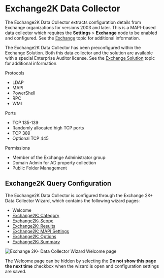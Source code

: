 # Exchange2K Data Collector

The Exchange2K Data Collector extracts configuration details from Exchange organizations for
versions 2003 and later. This is a MAPI-based data collector which requires the **Settings** >
**Exchange** node to be enabled and configured. See the
[Exchange](/docs/accessanalyzer/11.6/admin/settings/exchange.md)
topic for additional information.

The Exchange2K Data Collector has been preconfigured within the Exchange Solution. Both this data
collector and the solution are available with a special Enterprise Auditor license. See the
[Exchange Solution](/docs/accessanalyzer/11.6/solutions/exchange/overview.md)
topic for additional information.

Protocols

- LDAP
- MAPI
- PowerShell
- RPC
- WMI

Ports

- TCP 135-139
- Randomly allocated high TCP ports
- TCP 389
- Optional TCP 445

Permissions

- Member of the Exchange Administrator group
- Domain Admin for AD property collection
- Public Folder Management

## Exchange2K Query Configuration

The Exchange2K Data Collector is configured through the Exchange 2K+ Data Collector Wizard, which
contains the following wizard pages:

- Welcome
- [Exchange2K: Category](/docs/accessanalyzer/11.6/admin/datacollector/exchange2k/category.md)
- [Exchange2K: Scope](/docs/accessanalyzer/11.6/admin/datacollector/exchange2k/scope.md)
- [Exchange2K: Results](/docs/accessanalyzer/11.6/admin/datacollector/exchange2k/results.md)
- [Exchange2K: MAPI Settings](/docs/accessanalyzer/11.6/admin/datacollector/exchange2k/mapisettings.md)
- [Exchange2K: Options](/docs/accessanalyzer/11.6/admin/datacollector/exchange2k/options.md)
- [Exchange2K: Summary](/docs/accessanalyzer/11.6/admin/datacollector/exchange2k/summary.md)

![Exchange 2K+ Data Collector Wizard Welcome page](/img/versioned_docs/activitymonitor_7.1/activitymonitor/install/welcome.webp)

The Welcome page can be hidden by selecting the **Do not show this page the next time** checkbox
when the wizard is open and configuration settings are saved.
